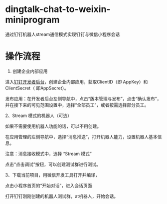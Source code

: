 # dingtalk-chat-to-weixin-miniprogram
通过钉钉机器人stream通信模式实现钉钉与微信小程序会话

# 操作流程
1. 创建企业内部应用

进入[钉钉开发者后台](https://open-dev.dingtalk.com/fe/app#/corp/app)，创建企业内部应用，获取ClientID（即 AppKey）和ClientSecret（ 即AppSecret）。

发布应用：在开发者后台左侧导航中，点击“版本管理与发布”，点击“确认发布”，并在接下来的可见范围设置中，选择“全部员工”，或者按需选择部分员工。

2、Stream 模式的机器人（可选）

如果不需要使用机器人功能的话，可以不用创建。

在应用管理的左侧导航中，选择“消息推送”，打开机器人能力，设置机器人基本信息。

注意：消息接收模式中，选择 “Stream 模式”

点击“点击调试”按钮，可以创建测试群进行测试。

3、下载当前项目，用微信开发工具打开并编译，

点击小程序首页的“开始对话”，进入会话页面

打开钉钉刚刚创建的机器人测试群，at机器人，开始会话。 